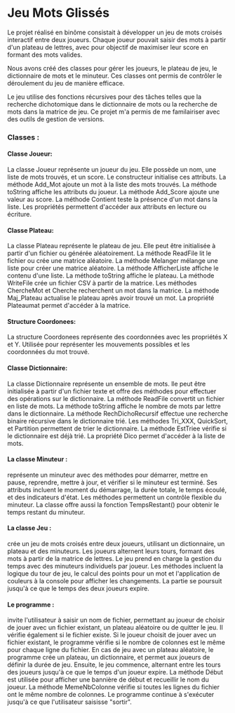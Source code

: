 # Jeu Mots Glissés

Le projet réalisé en binôme consistait à développer un jeu de mots croisés interactif entre deux joueurs. Chaque joueur pouvait saisir des mots à partir d'un plateau de lettres, avec pour objectif de maximiser leur score en formant des mots valides.

Nous avons créé des classes pour gérer les joueurs, le plateau de jeu, le dictionnaire de mots et le minuteur. Ces classes ont permis de contrôler le déroulement du jeu de manière efficace.

Le jeu utilise des fonctions récursives pour des tâches telles que la recherche dichotomique dans le dictionnaire de mots ou la recherche de mots dans la matrice de jeu. Ce projet m'a permis de me familairiser avec des outils de gestion de versions.


### Classes :   
    
#### Classe Joueur:   
La classe Joueur représente un joueur du jeu. Elle possède un nom, une liste de mots trouvés, et un score. 
Le constructeur initialise ces attributs. La méthode Add_Mot ajoute un mot à la liste des mots trouvés. 
La méthode toString affiche les attributs du joueur. La méthode Add_Score ajoute une valeur au score. 
La méthode Contient teste la présence d'un mot dans la liste. Les propriétés permettent d'accéder aux attributs en lecture ou écriture.

#### Classe Plateau:   
La classe Plateau représente le plateau de jeu. Elle peut être initialisée à partir d'un fichier ou générée aléatoirement.
La méthode ReadFile lit le fichier ou crée une matrice aléatoire. La méthode Melanger mélange une liste pour créer une matrice aléatoire. 
La méthode AfficherListe affiche le contenu d'une liste. La méthode toString affiche le plateau. La méthode WriteFile crée un fichier 
CSV à partir de la matrice. Les méthodes ChercheMot et Cherche recherchent un mot dans la matrice. La méthode Maj_Plateau actualise le 
plateau après avoir trouvé un mot. La propriété Plateaumat permet d'accéder à la matrice.

#### Structure Coordonees:    
La structure Coordonees représente des coordonnées avec les propriétés X et Y.
Utilisée pour représenter les mouvements possibles et les coordonnées du mot trouvé.

#### Classe Dictionnaire:    
La classe Dictionnaire représente un ensemble de mots. 
lle peut être initialisée à partir d'un fichier texte et offre des méthodes pour 
effectuer des opérations sur le dictionnaire. La méthode ReadFile convertit un 
fichier en liste de mots. La méthode toString affiche le nombre de mots par lettre 
dans le dictionnaire. La méthode RechDichoRecursif effectue une recherche binaire récursive dans 
le dictionnaire trié. Les méthodes Tri_XXX, QuickSort, et Partition permettent de trier le dictionnaire. 
La méthode EstTriee vérifie si le dictionnaire est déjà trié. La propriété Dico permet d'accéder à la liste de mots.

#### La classe Minuteur :    
représente un minuteur avec des méthodes pour démarrer, mettre en pause, reprendre, mettre à jour, et vérifier si 
le minuteur est terminé. Ses attributs incluent le moment du démarrage, la durée totale, le temps écoulé, et des indicateurs d'état. 
Les méthodes permettent un contrôle flexible du minuteur. La classe offre aussi la fonction TempsRestant() pour obtenir le temps restant du minuteur.

#### La classe Jeu :     
crée un jeu de mots croisés entre deux joueurs, utilisant un dictionnaire, un plateau et des minuteurs. 
Les joueurs alternent leurs tours, formant des mots à partir de la matrice de lettres. Le jeu prend en charge la gestion du 
temps avec des minuteurs individuels par joueur. Les méthodes incluent la logique du tour de jeu, le calcul des points pour 
un mot et l'application de couleurs à la console pour afficher les changements. La partie se poursuit jusqu'à ce que le temps des deux joueurs expire.

#### Le programme :   
invite l'utilisateur à saisir un nom de fichier, permettant au joueur de choisir de jouer avec un fichier existant, un plateau aléatoire ou de quitter le jeu. Il vérifie également si le fichier existe. Si le joueur choisit de jouer avec un fichier existant, le programme vérifie si le nombre de colonnes est le même pour chaque ligne du fichier.
En cas de jeu avec un plateau aléatoire, le programme crée un plateau, un dictionnaire, et permet aux joueurs de définir la durée de jeu. Ensuite, le jeu commence, alternant entre les tours des joueurs jusqu'à ce que le temps d'un joueur expire.
La méthode Début est utilisée pour afficher une bannière de début et recueillir le nom du joueur.
La méthode MemeNbColonne vérifie si toutes les lignes du fichier ont le même nombre de colonnes.
Le programme continue à s'exécuter jusqu'à ce que l'utilisateur saisisse "sortir".
